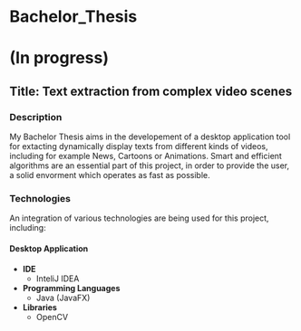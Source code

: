 # Bachelor_Thesis

<h1>(In progress)</h1>

<h2>Title: Text extraction from complex video scenes</h2>


<h3>Description</h3>
<p>My Bachelor Thesis aims in the developement of a desktop application tool for extacting dynamically display texts from different kinds of videos, including for example News, Cartoons or Animations. Smart and efficient algorithms are an essential part of this project, in order to provide the user, a solid envorment which operates as fast as possible.</p>

<h3>Technologies</h3>
<p>An integration of various technologies are being used for this project, including: </p>
<h4>Desktop Application</h4>
<ul>
  <li>
      <b>IDE</b>
      <ul>
        <li>
            InteliJ IDEA
        </li>
      </ul>
  </li>
  <li>
      <b>Programming Languages</b>
      <ul>
        <li>
            Java (JavaFX)
        </li>
      </ul>
  </li>
  <li>
      <b>Libraries</b>
      <ul>
        <li>
            OpenCV
        </li>
      </ul>
  </li>
</ul>






